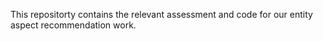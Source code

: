 This repositorty contains the relevant assessment and code for our entity aspect recommendation work.
